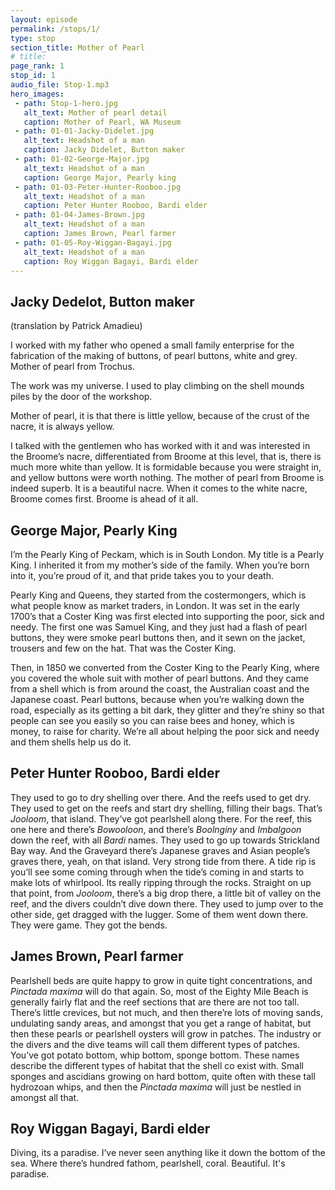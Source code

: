 ```yaml
---
layout: episode
permalink: /stops/1/
type: stop
section_title: Mother of Pearl
# title:
page_rank: 1
stop_id: 1
audio_file: Stop-1.mp3
hero_images:
 - path: Stop-1-hero.jpg
   alt_text: Mother of pearl detail
   caption: Mother of Pearl, WA Museum
 - path: 01-01-Jacky-Didelet.jpg
   alt_text: Headshot of a man
   caption: Jacky Didelet, Button maker
 - path: 01-02-George-Major.jpg
   alt_text: Headshot of a man
   caption: George Major, Pearly king
 - path: 01-03-Peter-Hunter-Rooboo.jpg
   alt_text: Headshot of a man
   caption: Peter Hunter Rooboo, Bardi elder
 - path: 01-04-James-Brown.jpg
   alt_text: Headshot of a man
   caption: James Brown, Pearl farmer
 - path: 01-05-Roy-Wiggan-Bagayi.jpg
   alt_text: Headshot of a man
   caption: Roy Wiggan Bagayi, Bardi elder
---
```


## Jacky Dedelot, Button maker

(translation by Patrick Amadieu)

I worked with my father who opened a small family enterprise for the fabrication of the making of buttons, of pearl buttons, white and grey. Mother of pearl from Trochus.

The work was my universe. I used to play climbing on the shell mounds piles by the door of the workshop.

Mother of pearl, it is that there is little yellow, because of the crust of the nacre, it is always yellow.

I talked with the gentlemen who has worked with it and was interested in the Broome’s nacre, differentiated from Broome at this level, that is, there is much more white than yellow. It is formidable because you were straight in, and yellow buttons were worth nothing. The mother of pearl from Broome is indeed superb. It is a beautiful nacre. When it comes to the white nacre, Broome comes first. Broome is ahead of it all.

## George Major, Pearly King

I’m the Pearly King of Peckam, which is in South London. My title is a Pearly King. I inherited it from my mother’s side of the family. When you’re born into it, you’re proud of it, and that pride takes you to your death.

Pearly King and Queens, they started from the costermongers, which is what people know as market traders, in London. It was set in the early 1700’s that a Coster King was first elected into supporting the poor, sick and needy. The first one was Samuel King, and they just had a flash of pearl buttons, they were smoke pearl buttons then, and it sewn on the jacket, trousers and few on the hat. That was the Coster King.

Then, in 1850 we converted from the Coster King to the Pearly King, where you covered the whole suit with mother of pearl buttons. And they came from a shell which is from around the coast, the Australian coast and the Japanese coast. Pearl buttons, because when you’re walking down the road, especially as its getting a bit dark, they glitter and they’re shiny so that people can see you easily so you can raise bees and honey, which is money, to raise for charity. We’re all about helping the poor sick and needy and them shells help us do it.

## Peter Hunter Rooboo, Bardi elder

They used to go to dry shelling over there. And the reefs used to get dry. They used to get on the reefs and start dry shelling, filling their bags. That’s *Jooloom*, that island. They’ve got pearlshell along there. For the reef, this one here and there’s *Bowooloon*, and there’s *Boolnginy* and *Imbalgoon* down the reef, with all *Bardi* names. They used to go up towards Strickland Bay way. And the Graveyard there’s Japanese graves and Asian people’s graves there, yeah, on that island. Very strong tide from there. A tide rip is you’ll see some coming through when the tide’s coming in and starts to make lots of whirlpool. Its really ripping through the rocks. Straight on up that point, from *Jooloom*, there’s a big drop there, a little bit of valley on the reef, and the divers couldn’t dive down there. They used to jump over to the other side, get dragged with the lugger. Some of them went down there. They were game. They got the bends.

## James Brown, Pearl farmer

Pearlshell beds are quite happy to grow in quite tight concentrations, and *Pinctada maxima* will do that again. So, most of the Eighty Mile Beach is generally fairly flat and the reef sections that are there are not too tall. There’s little crevices, but not much, and then there’re lots of moving sands, undulating sandy areas, and amongst that you get a range of habitat, but then these pearls or pearlshell oysters will grow in patches. The industry or the divers and the dive teams will call them different types of patches. You’ve got potato bottom, whip bottom, sponge bottom. These names describe the different types of habitat that the shell co exist with. Small sponges and ascidians growing on hard bottom, quite often with these tall hydrozoan whips, and then the *Pinctada maxima* will just be nestled in amongst all that.

## Roy Wiggan Bagayi, Bardi elder

Diving, its a paradise. I’ve never seen anything like it down the bottom of the sea. Where there’s hundred fathom, pearlshell, coral. Beautiful. It's paradise.
